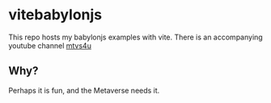 # vitebabylonjs
This repo hosts my babylonjs examples with vite.
There is an accompanying youtube channel [mtvs4u](https://www.youtube.com/channel/UCo4BndqR2VFkbWO1kNr5j6A)

## Why?
Perhaps it is fun, and the Metaverse needs it.
